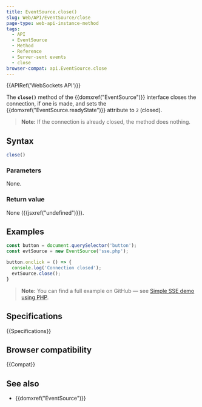 ```yaml
---
title: EventSource.close()
slug: Web/API/EventSource/close
page-type: web-api-instance-method
tags:
  - API
  - EventSource
  - Method
  - Reference
  - Server-sent events
  - close
browser-compat: api.EventSource.close
---
```

{{APIRef('WebSockets API')}}

The **`close()`** method of the {{domxref("EventSource")}}
interface closes the connection, if one is made, and sets the
{{domxref("EventSource.readyState")}} attribute to `2` (closed).

> **Note:** If the connection is already closed, the method does nothing.

## Syntax

```js
close()
```

### Parameters

None.

### Return value

None ({{jsxref("undefined")}}).

## Examples

```js
const button = document.querySelector('button');
const evtSource = new EventSource('sse.php');

button.onclick = () => {
  console.log('Connection closed');
  evtSource.close();
}
```

> **Note:** You can find a full example on GitHub — see [Simple SSE demo using PHP](https://github.com/mdn/dom-examples/tree/master/server-sent-events).

## Specifications

{{Specifications}}

## Browser compatibility

{{Compat}}

## See also

- {{domxref("EventSource")}}
